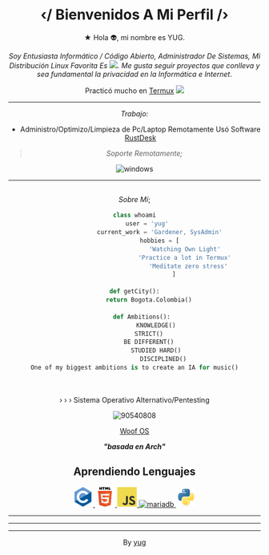 <body>
  <center>
<h1 align="center">‹/ Bienvenidos A Mi Perfil /›</h1>

★ Hola 👽, mi nombre es YUG.</h1>

_Soy Entusiasta Informático / Código Abierto, Administrador De Sistemas, Mi Distribución Linux Favorita Es 
<code><img height="20" src="https://user-images.githubusercontent.com/98203050/181651332-6b2a0314-ad41-4028-873b-c4f05a5a6299.png"></code>. Me gusta seguir proyectos que conlleva y sea fundamental la privacidad en la Informática e Internet_.

<LA PRIVACIDAD ES UN DERECHO HUMANO>

Practicó mucho en [Termux](https://f-droid.org/en/packages/com.termux/) <code><img height="20" src="https://user-images.githubusercontent.com/98203050/181650910-5a251c28-1017-42ba-a241-be6b9a1bc333.png"></code>


-------------

*Trabajo:*
- Administro/Optimizo/Limpieza de Pc/Laptop Remotamente Usó Software [RustDesk](https://rustdesk.com/)
 

> *Soporte Remotamente;*

![windows](https://img.shields.io/badge/Windows-0078D6?style=for-the-badge&logo=windows&logoColor=white)

-------------

## 
*Sobre Mí*; 
```python 
class whoami
       user = 'yug'
              current_work = 'Gardener, SysAdmin'
              hobbies = [
                              'Watching Own Light'  
                              'Practice a lot in Termux'  
                              'Meditate zero stress'
                      ]

def getCity():
		return Bogota.Colombia()
	
	def Ambitions():
	        KNOWLEDGE()
		STRICT()
		BE DIFFERENT()
	        STUDIED HARD()
                DISCIPLINED()
One of my biggest ambitions is to create an IA for music()
                
     

```
› › › Sistema Operativo Alternativo/Pentesting
 
![90540808](https://user-images.githubusercontent.com/98203050/181842371-5edf6c17-a859-4a33-b3ec-18bde3e87075.png)</code>

[Woof OS](https://woof-os.github.io/) 

<cite><strong>"basada en Arch"</strong></cite>


<center><h2>Aprendiendo Lenguajes</h2></center>
<center><p> <a href="https://www.cprogramming.com/" target="_blank" rel="noreferrer"> <img src="https://raw.githubusercontent.com/devicons/devicon/master/icons/c/c-original.svg" alt="c" width="40" height="40"/> </a> <a href="https://www.w3.org/html/" target="_blank" rel="noreferrer"> <img src="https://raw.githubusercontent.com/devicons/devicon/master/icons/html5/html5-original-wordmark.svg" alt="html5" width="40" height="40"/> </a> <a href="https://developer.mozilla.org/en-US/docs/Web/JavaScript" target="_blank" rel="noreferrer"> <img src="https://raw.githubusercontent.com/devicons/devicon/master/icons/javascript/javascript-original.svg" alt="javascript" width="40" height="40"/> </a> <a href="https://mariadb.org/" target="_blank" rel="noreferrer"> <img src="https://www.vectorlogo.zone/logos/mariadb/mariadb-icon.svg" alt="mariadb" width="40" height="40"/> </a> <a href="https://www.python.org" target="_blank" rel="noreferrer"> <img src="https://raw.githubusercontent.com/devicons/devicon/master/icons/python/python-original.svg" alt="python" width="40" height="40"/> </a> </p></center>
<hr>

-------------


-------------
By [yug](https://github.com/yUg-enthusiastic) 

